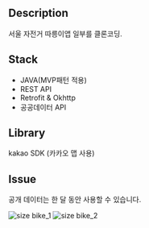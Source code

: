 
## Description
서울 자전거 따릉이앱 일부를 클론코딩.


## Stack
- JAVA(MVP패턴 적용)
- REST API
- Retrofit & Okhttp
- 공공데이터 API


## Library
kakao SDK (카카오 맵 사용)


## Issue
공개 데이터는 한 달 동안 사용할 수 있습니다.



![size bike_1](https://user-images.githubusercontent.com/55366664/99211644-1e6b5000-280c-11eb-82a8-5e366e580814.jpg)
![size bike_2](https://user-images.githubusercontent.com/55366664/99211642-1d3a2300-280c-11eb-9768-3a8ad658fd17.jpg)
